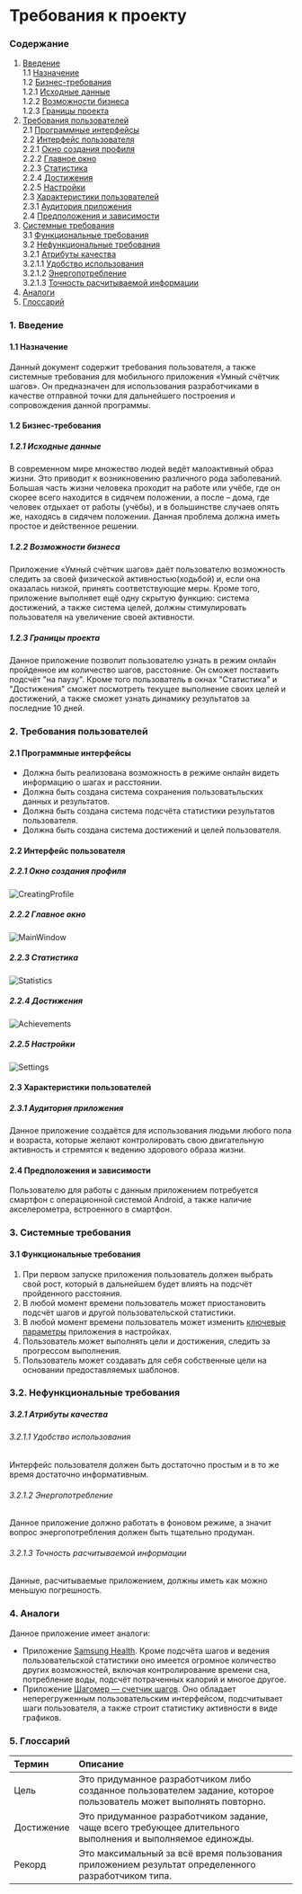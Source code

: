 # Требования к проекту
### Содержание
1. [Введение](#1) <br>
    1.1 [Назначение](#1.1) <br>
    1.2 [Бизнес-требования](#1.2) <br>
      1.2.1 [Исходные данные](#1.2.1) <br>
      1.2.2 [Возможности бизнеса](#1.2.2) <br>
      1.2.3 [Границы проекта](#1.2.3) <br>
  2. [Требования пользователей](#2) <br>
    2.1 [Программные интерфейсы](#2.1) <br>
    2.2 [Интерфейс пользователя](#2.2) <br>
      2.2.1 [Окно создания профиля](#2.2.1)<br>
      2.2.2 [Главное окно](#2.2.2)<br>
      2.2.3 [Статистика](#2.2.3)<br>
      2.2.4 [Достижения](#2.2.4)<br>
      2.2.5 [Настройки](#2.2.5)<br>
    2.3 [Характеристики пользователей](#2.3) <br>
      2.3.1 [Аудитория приложения](#2.3.1) <br>
    2.4 [Предположения и зависимости](#2.4) <br>
  3. [Системные требования](#3) <br>
    3.1 [Функциональные требования](#3.1) <br>
    3.2 [Нефункциональные требования](#3.2) <br>
      3.2.1 [Атрибуты качества](#3.2.1) <br>
        3.2.1.1 [Удобство использования](#3.2.1.1) <br>
        3.2.1.2 [Энергопотребление](#3.2.1.2) <br>
        3.2.1.3 [Точность расчитываемой информации](#3.2.1.3) <br>
  4. [Аналоги](#4) <br>
  5. [Глоссарий](#5) <br>
      

### 1. Введение <a name="1"></a>
#### 1.1 Назначение <a name="1.1"></a>
Данный документ содержит требования пользователя, а также системные требования для мобильного приложения «Умный счётчик шагов». 
Он предназначен для использования разработчиками в качестве отправной точки для дальнейшего построения и сопровождения данной программы.
#### 1.2 Бизнес-требования <a name="1.2"></a>
##### 1.2.1 Исходные данные <a name="1.2.1"></a>
В современном мире множество людей ведёт малоактивный образ жизни. Это приводит к возникновению различного рода заболеваний. 
Большая часть жизни человека проходит на работе или учёбе, где он скорее всего находится в сидячем положении, а после – дома, 
где человек отдыхает от работы (учёбы), и в большинстве случаев опять же, находясь в сидячем положении. Данная проблема должна 
иметь простое и действенное решении.
##### 1.2.2 Возможности бизнеса <a name="1.2.2"></a>
Приложение «Умный счётчик шагов» даёт пользователю возможность следить за своей физической активностью(ходьбой) и, 
если она оказалась низкой, принять соответствующие меры. Кроме того, приложение выполняет ещё одну скрытую функцию: 
система достижений, а также система целей, должны стимулировать пользователя на увеличение своей активности.
##### 1.2.3 Границы проекта <a name="1.2.3"></a>
Данное приложение позволит пользователю узнать в режим онлайн пройденное им количество шагов, расстояние.
Он сможет поставить подсчёт "на паузу". Кроме того пользователь в окнах "Статистика" и "Достижения" сможет посмотреть текущее выполнение 
своих целей и достижений, а также сможет узнать динамику результатов за последние 10 дней. 

### 2. Требования пользователей <a name="2"></a>
#### 2.1 Программные интерфейсы <a name="2.1"></a>
  - Должна быть реализована возможность в режиме онлайн видеть информацию о шагах и расстоянии.
  - Должна быть создана система сохранения пользоватьльских данных и результатов.
  - Должна быть создана система подсчёта статистики результатов пользователя.
  - Должна быть создана система достижений и целей пользователя.
#### 2.2 Интерфейс пользователя <a name="2.2"></a>
##### 2.2.1 Окно создания профиля <a name="2.2.1"></a>
  ![CreatingProfile](https://github.com/PeterZhukovetc/Smart-Step-Counter/blob/master/Other/Mockups/CreatingProfile.png)
##### 2.2.2 Главное окно <a name="2.2.2"></a>
  ![MainWindow](https://github.com/PeterZhukovetc/Smart-Step-Counter/blob/master/Other/Mockups/MainWindow.png)
##### 2.2.3 Статистика <a name="2.2.3"></a>
  ![Statistics](https://github.com/PeterZhukovetc/Smart-Step-Counter/blob/master/Other/Mockups/Statistics_.png)
##### 2.2.4 Достижения <a name="2.2.4"></a>
  ![Achievements](https://github.com/PeterZhukovetc/Smart-Step-Counter/blob/master/Other/Mockups/Achievements_.png)
##### 2.2.5 Настройки <a name="2.2.5"></a>
  ![Settings](https://github.com/PeterZhukovetc/Smart-Step-Counter/blob/master/Other/Mockups/Settings_Mock.png)
#### 2.3 Характеристики пользователей <a name="2.3"></a>
##### 2.3.1 Аудитория приложения  <a name="2.3.1"></a>
Данное приложение создаётся для использования людьми любого пола и возраста, которые желают контролировать свою двигательную активность 
и стремятся к ведению здорового образа жизни.
#### 2.4 Предположения и зависимости <a name="2.4"></a>
Пользователю для работы с данным приложением потребуется смартфон с операционной системой Android, а также наличие акселерометра,
встроенного в смартфон.

### 3. Системные требования <a name="3"></a>
#### 3.1 Функциональные требования <a name="3.1"></a>
  1. При первом запуске приложения пользователь должен выбрать свой рост, который в дальнейшем будет влиять на подсчёт пройденного расстояния.
  2. В любой момент времени пользователь может приостановить подсчёт шагов и другой пользовательской статистики.
  3. В любой момент времени пользователь может изменить [ключевые параметры](#2.2.5) приложения в настройках.
  4. Пользователь может выполнять цели и достижения, следить за прогрессом выполнения.
  5. Пользователь может создавать для себя собственные цели на основании предоставляемых шаблонов. 
### 3.2. Нефункциональные требования <a name="3.2"></a>
##### 3.2.1 Атрибуты качества <a name="3.2.1"></a>
###### 3.2.1.1 Удобство использования <a name="3.2.1.1"></a>
Интерфейс пользователя должен быть достаточно простым и в то же время достаточно информативным.
###### 3.2.1.2 Энергопотребление <a name="3.2.1.2"></a>
Данное приложение должно работать в фоновом режиме, а значит вопрос энергопотребления должен быть тщательно продуман.
###### 3.2.1.3 Точность расчитываемой информации <a name="3.2.1.3"></a>
Данные, расчитываемые приложением, должны иметь как можно меньшую погрешность. 

### 4. Аналоги <a name="4"></a>
Данное приложение имеет аналоги:
  - Приложение [Samsung Health](https://play.google.com/store/apps/details?id=com.sec.android.app.shealth&hl=ru). Кроме подсчёта шагов и ведения пользовательской статистики оно имеется огромное количество других возможностей,
  включая контролирование времени сна, потребление воды, подсчёт потраченных калорий и многое другое. 
  - Приложение [Шагомер — счетчик шагов](https://play.google.com/store/apps/details?id=com.tayu.tau.pedometer&hl=ru). Оно обладает неперегруженным пользовательским интерфейсом, подсчитывает шаги пользователя, 
  а также строит статистику активности в виде графиков. 
  
  
### 5. Глоссарий <a name="5"></a>
| Термин | Описание |
|:--|:--|
| Цель | Это придуманное разработчиком либо созданное пользователем задание, которое пользователь может выполнять повторно.|
| Достижение | Это придуманное разработчиком задание, чаще всего требующее длительного выполнения и выполняемое единожды.|
| Рекорд | Это максимальный за всё время пользования приложением результат определенного разработчиком типа.|





